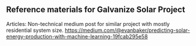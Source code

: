 ## Reference materials for Galvanize Solar Project

Articles:
Non-technical medium post for similar project with mostly residential system size.
https://medium.com/@evanbaker/predicting-solar-energy-production-with-machine-learning-19fcab295e58

